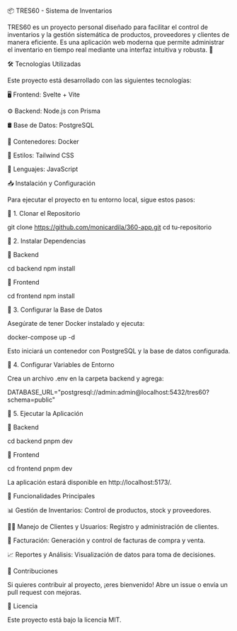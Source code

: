 📦 TRES60 - Sistema de Inventarios

TRES60 es un proyecto personal diseñado para facilitar el control de inventarios y la gestión sistemática de productos, proveedores y clientes de manera eficiente. Es una aplicación web moderna que permite administrar el inventario en tiempo real mediante una interfaz intuitiva y robusta. 🚀

🛠️ Tecnologías Utilizadas

Este proyecto está desarrollado con las siguientes tecnologías:

🖥️ Frontend: Svelte + Vite

⚙️ Backend: Node.js con Prisma

🛢️ Base de Datos: PostgreSQL

🐳 Contenedores: Docker

🎨 Estilos: Tailwind CSS

🔧 Lenguajes: JavaScript

📥 Instalación y Configuración

Para ejecutar el proyecto en tu entorno local, sigue estos pasos:

📌 1. Clonar el Repositorio

git clone https://github.com/monicardila/360-app.git
cd tu-repositorio

📌 2. Instalar Dependencias

🔹 Backend

cd backend
npm install

🔹 Frontend

cd frontend
npm install

📌 3. Configurar la Base de Datos

Asegúrate de tener Docker instalado y ejecuta:

docker-compose up -d

Esto iniciará un contenedor con PostgreSQL y la base de datos configurada.

📌 4. Configurar Variables de Entorno

Crea un archivo .env en la carpeta backend y agrega:

DATABASE_URL="postgresql://admin:admin@localhost:5432/tres60?schema=public"

📌 5. Ejecutar la Aplicación

🔹 Backend

cd backend
pnpm dev

🔹 Frontend

cd frontend
pnpm dev

La aplicación estará disponible en http://localhost:5173/.

🎯 Funcionalidades Principales

📊 Gestión de Inventarios: Control de productos, stock y proveedores.

🧑‍💼 Manejo de Clientes y Usuarios: Registro y administración de clientes.

📑 Facturación: Generación y control de facturas de compra y venta.

📈 Reportes y Análisis: Visualización de datos para toma de decisiones.

🤝 Contribuciones

Si quieres contribuir al proyecto, ¡eres bienvenido! Abre un issue o envía un pull request con mejoras.

📜 Licencia

Este proyecto está bajo la licencia MIT.
